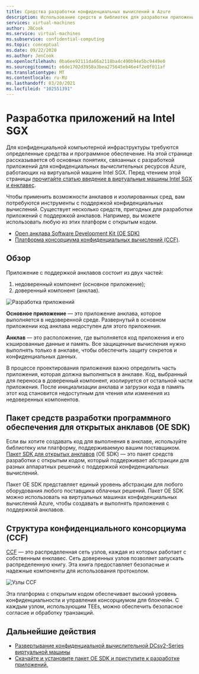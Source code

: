 ```yaml
---
title: Средства разработки конфиденциальных вычислений в Azure
description: Использование средств и библиотек для разработки приложений для конфиденциальных вычислений
services: virtual-machines
author: JBCook
ms.service: virtual-machines
ms.subservice: confidential-computing
ms.topic: conceptual
ms.date: 09/22/2020
ms.author: JenCook
ms.openlocfilehash: 0ba6ee92111da66a2118ba4c490b94e5bc9449e0
ms.sourcegitcommit: e6de1702d3958a3bea275645eb46e4f2e0f011af
ms.translationtype: MT
ms.contentlocale: ru-RU
ms.lasthandoff: 03/20/2021
ms.locfileid: "102551391"
---
```

# <a name="application-development-on-intel-sgx"></a>Разработка приложений на Intel SGX 


Для конфиденциальной компьютерной инфраструктуры требуются определенные средства и программное обеспечение. На этой странице рассказывается об основных понятиях, связанных с разработкой приложений для конфиденциальных вычислительных ресурсов Azure, работающих на виртуальной машине Intel SGX. Перед чтением этой страницы [прочитайте статью введение в виртуальные машины Intel SGX и енклавес](confidential-computing-enclaves.md). 

Чтобы применить возможности анклавов и изолированных сред, вам потребуются инструменты с поддержкой конфиденциальных вычислений. Существует несколько средств, пригодных для разработки приложений с поддержкой анклавов. Например, вы можете использовать любую из этих платформ с открытым кодом. 

- [Open анклава Software Development Kit (OE SDK)](#oe-sdk)
- [Платформа консорциума конфиденциальных вычислений (CCF)](#ccf).

## <a name="overview"></a>Обзор

Приложение с поддержкой анклавов состоит из двух частей:

1. недоверенный компонент (основное приложение);
1. доверенный компонент (анклав).


![Разработка приложений](media/application-development/oe-sdk.png)


**Основное приложение** — это приложение анклава, которое выполняется в недоверенной среде. Развернутый в основном приложении код анклава недоступен для этого приложения. 

**Анклав** — это расположение, где выполняется код приложения и его кэшированные данные и память. Все защищенные вычисления нужно выполнять только в анклаве, чтобы обеспечить защиту секретов и конфиденциальных данных. 


В процессе проектирования приложения важно определить часть приложения, которая должна выполняться в анклаве. Код, выбранный для переноса в доверенный компонент, изолируется от остальной части приложения. После инициализации анклава и загрузки кода в память этот код становится недоступным для чтения или изменения из недоверенных компонентов. 

## <a name="open-enclave-software-development-kit-oe-sdk"></a>Пакет средств разработки программного обеспечения для открытых анклавов (OE SDK) <a id="oe-sdk"></a>

Если вы хотите создавать код для выполнения в анклаве, используйте библиотеку или платформу, поддерживаемую вашим поставщиком. [Пакет SDK для открытых анклавов](https://github.com/openenclave/openenclave) (OE SDK) — это пакет средств разработки с открытым кодом, который поддерживает абстракции для разных аппаратных решений с поддержкой конфиденциальных вычислений. 

Пакет OE SDK представляет единый уровень абстракции для любого оборудования любого поставщика облачных решений. Пакет OE SDK можно использовать на виртуальных машинах конфиденциальных вычислений Azure, чтобы создавать и выполнять приложения с поддержкой анклавов.

## <a name="confidential-consortium-framework-ccf"></a>Структура конфиденциального консорциума (CCF) <a id="ccf"></a>

[CCF](https://github.com/Microsoft/CCF) — это распределенная сеть узлов, каждая из которых работает с собственным енклавес. Сеть доверенных узлов позволяет запускать распределенную книгу. Эта книга предоставляет безопасные и надежные компоненты для использования протоколом. 

![Узлы CCF](media/application-development/ccf.png)

Эта платформа с открытым кодом обеспечивает высокий уровень конфиденциальности и управления консорциумом для блокчейн. С каждым узлом, использующим TEEs, можно обеспечить безопасное согласие и обработку транзакций.


## <a name="next-steps"></a>Дальнейшие действия 
- [Развертывание конфиденциальной вычислительной DCsv2-Series виртуальной машины](quick-create-portal.md)
- [Скачайте и установите пакет OE SDK и приступите к разработке приложений.](https://github.com/openenclave/openenclave)